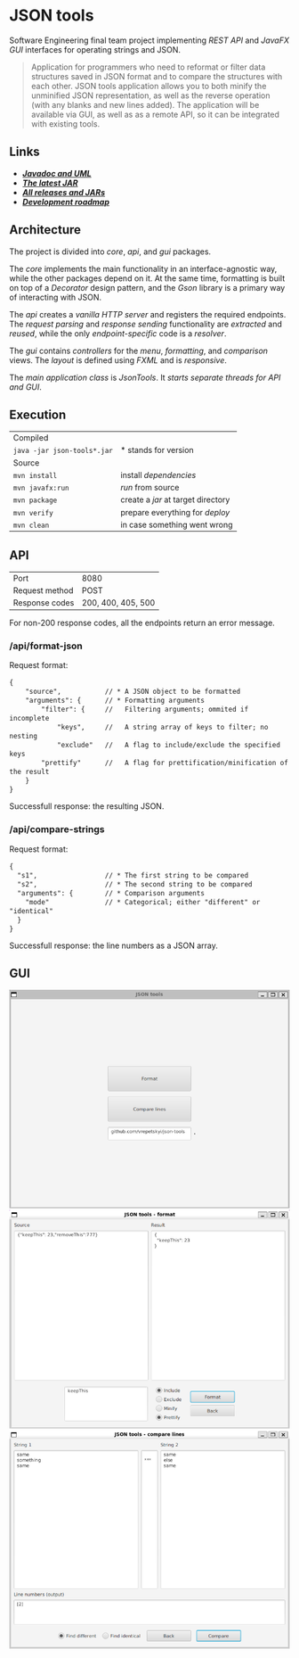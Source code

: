 # JSON tools

Software Engineering final team project implementing _REST API_ and _JavaFX GUI_ interfaces for operating strings and JSON.

> Application for programmers who need to reformat or filter data structures saved in JSON format and to compare the structures with each other. JSON tools application allows you to both minify the unminified JSON representation, as well as the reverse operation (with any blanks and new lines added). The application will be available via GUI, as well as as a remote API, so it can be integrated with existing tools.

## Links

- [**_Javadoc and UML_**](https://vrepetskyi.github.io/json-tools/)
- [**_The latest JAR_**](https://vrepetskyi.github.io/json-tools/json-tools.zip)
- [**_All releases and JARs_**](https://github.com/vrepetskyi/json-tools/releases)
- [**_Development roadmap_**](https://github.com/users/vrepetskyi/projects/1/)

## Architecture

The project is divided into _core_, _api_, and _gui_ packages.

The _core_ implements the main functionality in an interface-agnostic way, while the other packages depend on it. At the same time, formatting is built on top of a _Decorator_ design pattern, and the _Gson_ library is a primary way of interacting with JSON.

The _api_ creates a _vanilla HTTP server_ and registers the required endpoints. The _request parsing_ and _response sending_ functionality are _extracted_ and _reused_, while the only _endpoint-specific_ code is a _resolver_.

The _gui_ contains _controllers_ for the _menu_, _formatting_, and _comparison_ views. The _layout_ is defined using _FXML_ and is _responsive_.

The _main application class_ is _JsonTools_. It _starts separate threads for API and GUI_.

## Execution

<table>
    <tr>
        <td colspan="2">Compiled</td>
    </tr>
    <tr>
        <td><code>java -jar json-tools*.jar</code></td>
        <td>* stands for version</td>
    </tr>
    <tr>
        <td colspan="2">Source</td>
    </tr>
    <tr>
        <td><code>mvn install</code></td>
        <td>install <em>dependencies</em></td>
    </tr>
    <tr>
        <td><code>mvn javafx:run</code></td>
        <td><em>run</em> from source</td>
    </tr>
    <tr>
        <td><code>mvn package</code></td>
        <td>create a <em>jar</em> at target directory</td>
    </tr>
    <tr>
        <td><code>mvn verify</code></td>
        <td>prepare everything for <em>deploy</em></td>
    </tr>
    <tr>
        <td><code>mvn clean</code></td>
        <td>in case something went wrong</td>
    </tr>
</table>

## API

<table>
    <tr>
        <td>Port</td>
        <td>8080</td>
    </tr>
    <tr>
        <td>Request method</td>
        <td>POST</td>
    </tr>
    <tr>
        <td>Response codes</td>
        <td>200, 400, 405, 500</td>
    </tr>
</table>

For non-200 response codes, all the endpoints return an error message.

### /api/format-json

Request format:

```
{
    "source",           // * A JSON object to be formatted
    "arguments": {      // * Formatting arguments
        "filter": {     //   Filtering arguments; ommited if incomplete
            "keys",     //   A string array of keys to filter; no nesting
            "exclude"   //   A flag to include/exclude the specified keys
        "prettify"      //   A flag for prettification/minification of the result
    }
}
```

Successfull response: the resulting JSON.

### /api/compare-strings

Request format:

```
{
  "s1",                 // * The first string to be compared
  "s2",                 // * The second string to be compared
  "arguments": {        // * Comparison arguments
    "mode"              // * Categorical; either "different" or "identical"
  }
}
```

Successfull response: the line numbers as a JSON array.

## GUI

<img src="docs/demo/menu.png" alt="Menu view" width="560">
<img src="docs/demo/format.png" alt="Formatting view" width="560">
<img src="docs/demo/compare.png" alt="Comparison view" width="560">

